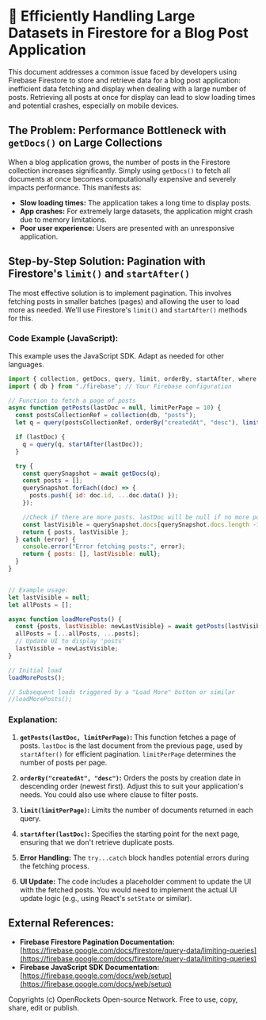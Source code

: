 # 🐞 Efficiently Handling Large Datasets in Firestore for a Blog Post Application


This document addresses a common issue faced by developers using Firebase Firestore to store and retrieve data for a blog post application:  inefficient data fetching and display when dealing with a large number of posts.  Retrieving all posts at once for display can lead to slow loading times and potential crashes, especially on mobile devices.


## The Problem:  Performance Bottleneck with `getDocs()` on Large Collections

When a blog application grows, the number of posts in the Firestore collection increases significantly.  Simply using `getDocs()` to fetch all documents at once becomes computationally expensive and severely impacts performance.  This manifests as:

* **Slow loading times:** The application takes a long time to display posts.
* **App crashes:**  For extremely large datasets, the application might crash due to memory limitations.
* **Poor user experience:**  Users are presented with an unresponsive application.


## Step-by-Step Solution: Pagination with Firestore's `limit()` and `startAfter()`

The most effective solution is to implement pagination.  This involves fetching posts in smaller batches (pages) and allowing the user to load more as needed.  We'll use Firestore's `limit()` and `startAfter()` methods for this.


### Code Example (JavaScript):

This example uses the JavaScript SDK.  Adapt as needed for other languages.

```javascript
import { collection, getDocs, query, limit, orderBy, startAfter, where } from "firebase/firestore";
import { db } from "./firebase"; // Your Firebase configuration

// Function to fetch a page of posts
async function getPosts(lastDoc = null, limitPerPage = 10) {
  const postsCollectionRef = collection(db, "posts");
  let q = query(postsCollectionRef, orderBy("createdAt", "desc"), limit(limitPerPage)); // Order by creation date, descending. Adjust as needed

  if (lastDoc) {
    q = query(q, startAfter(lastDoc));
  }

  try {
    const querySnapshot = await getDocs(q);
    const posts = [];
    querySnapshot.forEach((doc) => {
      posts.push({ id: doc.id, ...doc.data() });
    });

    //Check if there are more posts. lastDoc will be null if no more posts.
    const lastVisible = querySnapshot.docs[querySnapshot.docs.length -1];
    return { posts, lastVisible };
  } catch (error) {
    console.error("Error fetching posts:", error);
    return { posts: [], lastVisible: null};
  }
}


// Example usage:
let lastVisible = null;
let allPosts = [];

async function loadMorePosts() {
  const {posts, lastVisible: newLastVisible} = await getPosts(lastVisible);
  allPosts = [...allPosts, ...posts];
  // Update UI to display 'posts'
  lastVisible = newLastVisible;
}

// Initial load
loadMorePosts();

// Subsequent loads triggered by a "Load More" button or similar
//loadMorePosts();
```

### Explanation:

1. **`getPosts(lastDoc, limitPerPage)`:** This function fetches a page of posts.  `lastDoc` is the last document from the previous page, used by `startAfter()` for efficient pagination. `limitPerPage` determines the number of posts per page.

2. **`orderBy("createdAt", "desc")`:**  Orders the posts by creation date in descending order (newest first).  Adjust this to suit your application's needs. You could also use where clause to filter posts.

3. **`limit(limitPerPage)`:** Limits the number of documents returned in each query.

4. **`startAfter(lastDoc)`:**  Specifies the starting point for the next page, ensuring that we don't retrieve duplicate posts.

5. **Error Handling:** The `try...catch` block handles potential errors during the fetching process.

6. **UI Update:** The code includes a placeholder comment to update the UI with the fetched posts. You would need to implement the actual UI update logic (e.g., using React's `setState` or similar).

## External References:

* **Firebase Firestore Pagination Documentation:** [https://firebase.google.com/docs/firestore/query-data/limiting-queries](https://firebase.google.com/docs/firestore/query-data/limiting-queries)
* **Firebase JavaScript SDK Documentation:** [https://firebase.google.com/docs/web/setup](https://firebase.google.com/docs/web/setup)


Copyrights (c) OpenRockets Open-source Network. Free to use, copy, share, edit or publish.

